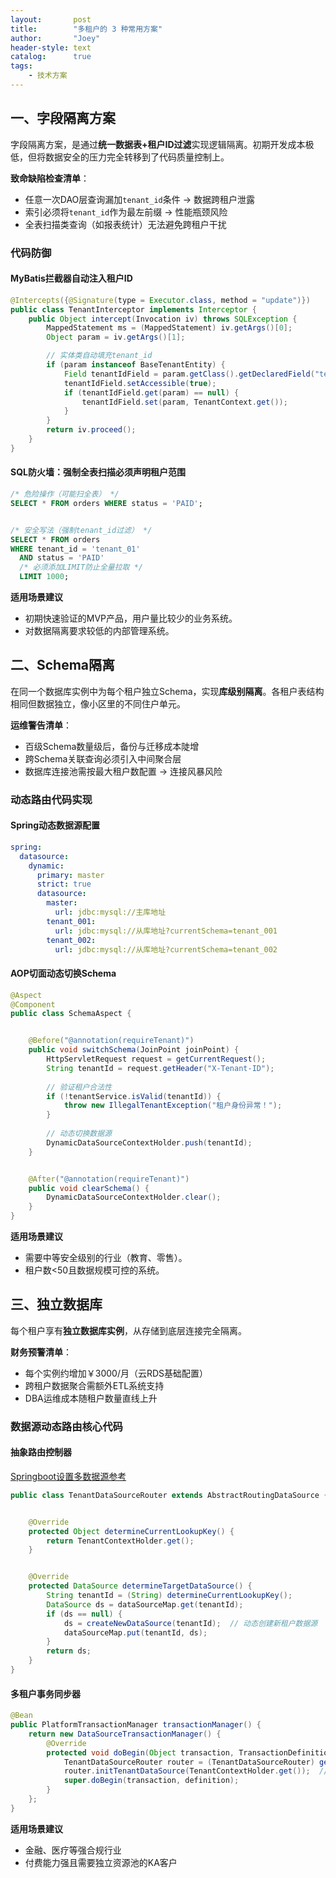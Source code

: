 ```yaml
---
layout:       post
title:        "多租户的 3 种常用方案"
author:       "Joey"
header-style: text
catalog:      true
tags:
    - 技术方案
---
```


## 一、字段隔离方案

字段隔离方案，是通过**统一数据表+租户ID过滤**实现逻辑隔离。初期开发成本极低，但将数据安全的压力完全转移到了代码质量控制上。

**致命缺陷检查清单**：

- 任意一次DAO层查询漏加`tenant_id`条件 → 数据跨租户泄露
- 索引必须将`tenant_id`作为最左前缀 → 性能瓶颈风险
- 全表扫描类查询（如报表统计）无法避免跨租户干扰

### 代码防御

#### MyBatis拦截器自动注入租户ID

```java
@Intercepts({@Signature(type = Executor.class, method = "update")})  
public class TenantInterceptor implements Interceptor {  
    public Object intercept(Invocation iv) throws SQLException {  
        MappedStatement ms = (MappedStatement) iv.getArgs()[0];  
        Object param = iv.getArgs()[1];  

        // 实体类自动填充tenant_id  
        if (param instanceof BaseTenantEntity) {  
            Field tenantIdField = param.getClass().getDeclaredField("tenantId");  
            tenantIdField.setAccessible(true);  
            if (tenantIdField.get(param) == null) {  
                tenantIdField.set(param, TenantContext.get());  
            }  
        }  
        return iv.proceed();  
    }  
}
```

#### SQL防火墙：强制全表扫描必须声明租户范围

```sql
/* 危险操作（可能扫全表） */  
SELECT * FROM orders WHERE status = 'PAID';  


/* 安全写法（强制tenant_id过滤） */  
SELECT * FROM orders   
WHERE tenant_id = 'tenant_01'  
  AND status = 'PAID'  
  /* 必须添加LIMIT防止全量拉取 */  
  LIMIT 1000;
```

**适用场景建议**

- 初期快速验证的MVP产品，用户量比较少的业务系统。
- 对数据隔离要求较低的内部管理系统。

## 二、Schema隔离

在同一个数据库实例中为每个租户独立Schema，实现**库级别隔离**。各租户表结构相同但数据独立，像小区里的不同住户单元。

**运维警告清单**：

- 百级Schema数量级后，备份与迁移成本陡增
- 跨Schema关联查询必须引入中间聚合层
- 数据库连接池需按最大租户数配置 → 连接风暴风险

### **动态路由代码实现**

#### Spring动态数据源配置

```yaml
spring:  
  datasource:  
    dynamic:  
      primary: master  
      strict: true  
      datasource:  
        master:  
          url: jdbc:mysql://主库地址  
        tenant_001:  
          url: jdbc:mysql://从库地址?currentSchema=tenant_001  
        tenant_002:  
          url: jdbc:mysql://从库地址?currentSchema=tenant_002
```

#### AOP切面动态切换Schema

```java
@Aspect  
@Component  
public class SchemaAspect {  


    @Before("@annotation(requireTenant)")  
    public void switchSchema(JoinPoint joinPoint) {  
        HttpServletRequest request = getCurrentRequest();  
        String tenantId = request.getHeader("X-Tenant-ID");  
        
        // 验证租户合法性  
        if (!tenantService.isValid(tenantId)) {  
            throw new IllegalTenantException("租户身份异常！");  
        }  
        
        // 动态切换数据源  
        DynamicDataSourceContextHolder.push(tenantId);  
    }  


    @After("@annotation(requireTenant)")  
    public void clearSchema() {  
        DynamicDataSourceContextHolder.clear();  
    }  
}
```

**适用场景建议**

- 需要中等安全级别的行业（教育、零售）。
- 租户数<50且数据规模可控的系统。

## 三、独立数据库

每个租户享有**独立数据库实例**，从存储到底层连接完全隔离。

**财务预警清单**：

- 每个实例约增加￥3000/月（云RDS基础配置）
- 跨租户数据聚合需额外ETL系统支持
- DBA运维成本随租户数量直线上升

### **数据源动态路由核心代码**

#### 抽象路由控制器

[Springboot设置多数据源参考](https://blog.csdn.net/qiaodaima0/article/details/99710831)

```java
public class TenantDataSourceRouter extends AbstractRoutingDataSource {  


    @Override  
    protected Object determineCurrentLookupKey() {  
        return TenantContextHolder.get();  
    }  


    @Override  
    protected DataSource determineTargetDataSource() {  
        String tenantId = (String) determineCurrentLookupKey();  
        DataSource ds = dataSourceMap.get(tenantId);  
        if (ds == null) {  
            ds = createNewDataSource(tenantId);  // 动态创建新租户数据源  
            dataSourceMap.put(tenantId, ds);  
        }  
        return ds;  
    }  
}
```

#### 多租户事务同步器

```java
@Bean  
public PlatformTransactionManager transactionManager() {  
    return new DataSourceTransactionManager() {  
        @Override  
        protected void doBegin(Object transaction, TransactionDefinition definition) {  
            TenantDataSourceRouter router = (TenantDataSourceRouter) getDataSource();  
            router.initTenantDataSource(TenantContextHolder.get());  // 确保事务绑定正确数据源  
            super.doBegin(transaction, definition);  
        }  
    };  
}
```

**适用场景建议**

- 金融、医疗等强合规行业
- 付费能力强且需要独立资源池的KA客户
